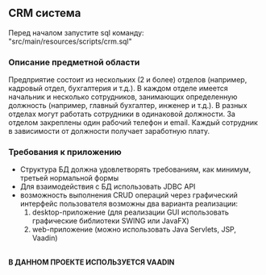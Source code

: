 <h2>CRM система</h2>
Перед началом запустите sql команду: "src/main/resources/scripts/crm.sql"

<h3>Описание предметной области</h3>
Предприятие состоит из нескольких (2 и более) отделов (например, кадровый 
отдел, бухгалтерия и т.д.). В каждом отделе имеется начальник и несколько сотрудников, занимающих определенную должность (например, главный бухгалтер, инженер и т.д.). 
В разных отделах могут работать сотрудники в одинаковой должности. За отделом закреплены один рабочий телефон и email. Каждый сотрудник в зависимости от должности получает заработную плату.

<h3>Требования к приложению</h3>
<ul>
  <li>Структура БД должна удовлетворять требованиям, как минимум, третьей нормальной формы</li>
  <li>Для взаимодействия с БД использовать JDBC API</li>
  <li>возможность выполнения CRUD операций через графический интерфейс пользователя возможны два варианта реализации:
  <ol>
  <li>desktop-приложение (для реализации GUI использовать графические библиотеки SWING или JavaFX)</li>
  <li>web-приложение (можно использовать Java Servlets, JSP, Vaadin)</li>
</ol>
  </li>
  </ul>
<br><b>В ДАННОМ ПРОЕКТЕ ИСПОЛЬЗУЕТСЯ VAADIN</b></br>
